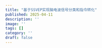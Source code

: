 ```yaml
---
title: "基于SSVEP实现脑电波信号分类和指令转化"
published: 2025-04-11
description: ''
image: ''
tags: []
category: ''
draft: false 
---
```

